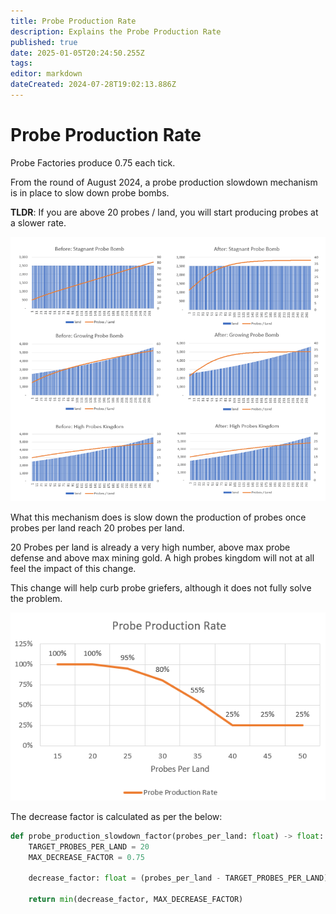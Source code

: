 ```yaml
---
title: Probe Production Rate
description: Explains the Probe Production Rate
published: true
date: 2025-01-05T20:24:50.255Z
tags: 
editor: markdown
dateCreated: 2024-07-28T19:02:13.886Z
---
```


# Probe Production Rate
Probe Factories produce 0.75 each tick.

From the round of August 2024, a probe production slowdown mechanism is in place to slow down probe bombs.

**TLDR**: If you are above 20 probes / land, you will start producing probes at a slower rate.

![probes_before_after.png](/probes_before_after.png)

What this mechanism does is slow down the production of probes once probes per land reach 20 probes per land. 

20 Probes per land is already a very high number, above max probe defense and above max mining gold. A high probes kingdom will not at all feel the impact of this change. 

This change will help curb probe griefers, although it does not fully solve the problem. 

![probe_production_rate.png](/probe_production_rate.png)
  
The decrease factor is calculated as per the below:
```python
def probe_production_slowdown_factor(probes_per_land: float) -> float:
    TARGET_PROBES_PER_LAND = 20
    MAX_DECREASE_FACTOR = 0.75

    decrease_factor: float = (probes_per_land - TARGET_PROBES_PER_LAND)**2 / 500

    return min(decrease_factor, MAX_DECREASE_FACTOR)
```




